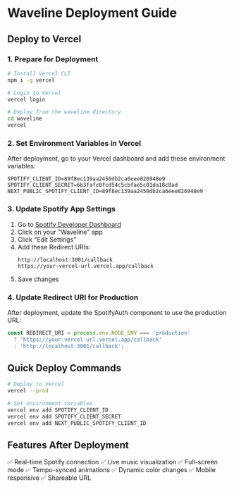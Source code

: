 # Waveline Deployment Guide

## Deploy to Vercel

### 1. Prepare for Deployment

```bash
# Install Vercel CLI
npm i -g vercel

# Login to Vercel
vercel login

# Deploy from the waveline directory
cd waveline
vercel
```

### 2. Set Environment Variables in Vercel

After deployment, go to your Vercel dashboard and add these environment variables:

```
SPOTIFY_CLIENT_ID=89f8ec139aa2450db2ca6eee826948e9
SPOTIFY_CLIENT_SECRET=6b3fafc0fcd54c5cbfae5c01da18c8ad
NEXT_PUBLIC_SPOTIFY_CLIENT_ID=89f8ec139aa2450db2ca6eee826948e9
```

### 3. Update Spotify App Settings

1. Go to [Spotify Developer Dashboard](https://developer.spotify.com/dashboard)
2. Click on your "Waveline" app
3. Click "Edit Settings"
4. Add these Redirect URIs:
   ```
   http://localhost:3001/callback
   https://your-vercel-url.vercel.app/callback
   ```
5. Save changes

### 4. Update Redirect URI for Production

After deployment, update the SpotifyAuth component to use the production URL:

```typescript
const REDIRECT_URI = process.env.NODE_ENV === 'production' 
  ? 'https://your-vercel-url.vercel.app/callback'
  : 'http://localhost:3001/callback';
```

## Quick Deploy Commands

```bash
# Deploy to Vercel
vercel --prod

# Set environment variables
vercel env add SPOTIFY_CLIENT_ID
vercel env add SPOTIFY_CLIENT_SECRET
vercel env add NEXT_PUBLIC_SPOTIFY_CLIENT_ID
```

## Features After Deployment

✅ Real-time Spotify connection
✅ Live music visualization
✅ Full-screen mode
✅ Tempo-synced animations
✅ Dynamic color changes
✅ Mobile responsive
✅ Shareable URL